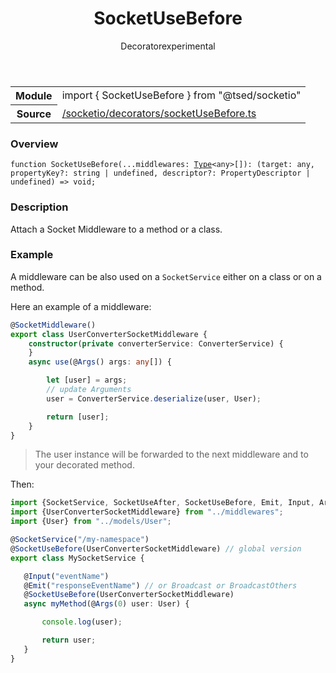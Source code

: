 
<header class="symbol-info-header"><h1 id="socketusebefore">SocketUseBefore</h1><label class="symbol-info-type-label decorator">Decorator</label><label class="api-type-label experimental" title="experimental">experimental</label></header>
<!-- summary -->
<section class="symbol-info"><table class="is-full-width"><tbody><tr><th>Module</th><td><div class="lang-typescript"><span class="token keyword">import</span> { SocketUseBefore }&nbsp;<span class="token keyword">from</span>&nbsp;<span class="token string">"@tsed/socketio"</span></div></td></tr><tr><th>Source</th><td><a href="https://github.com/Romakita/ts-express-decorators/blob/v4.15.2/src//socketio/decorators/socketUseBefore.ts#L0-L0">/socketio/decorators/socketUseBefore.ts</a></td></tr></tbody></table></section>
<!-- overview -->


### Overview


<pre><code class="typescript-lang ">function <span class="token function">SocketUseBefore</span><span class="token punctuation">(</span>...middlewares<span class="token punctuation">:</span> <a href="#api/core/type"><span class="token">Type</span></a><<span class="token keyword">any</span>><span class="token punctuation">[</span><span class="token punctuation">]</span><span class="token punctuation">)</span><span class="token punctuation">:</span> <span class="token punctuation">(</span>target<span class="token punctuation">:</span> <span class="token keyword">any</span><span class="token punctuation">,</span> propertyKey?<span class="token punctuation">:</span> <span class="token keyword">string</span> | undefined<span class="token punctuation">,</span> descriptor?<span class="token punctuation">:</span> PropertyDescriptor | undefined<span class="token punctuation">)</span> => <span class="token keyword">void</span><span class="token punctuation">;</span></code></pre>


<!-- Parameters -->

<!-- Description -->


### Description

Attach a Socket Middleware to a method or a class.

### Example

A middleware can be also used on a `SocketService` either on a class or on a method.

Here an example of a middleware:

```typescript
@SocketMiddleware()
export class UserConverterSocketMiddleware {
    constructor(private converterService: ConverterService) {
    }
    async use(@Args() args: any[]) {

        let [user] = args;
        // update Arguments
        user = ConverterService.deserialize(user, User);

        return [user];
    }
}
```
> The user instance will be forwarded to the next middleware and to your decorated method.

Then:

```typescript
import {SocketService, SocketUseAfter, SocketUseBefore, Emit, Input, Args} from "@tsed/socketio";
import {UserConverterSocketMiddleware} from "../middlewares";
import {User} from "../models/User";

@SocketService("/my-namespace")
@SocketUseBefore(UserConverterSocketMiddleware) // global version
export class MySocketService {

   @Input("eventName")
   @Emit("responseEventName") // or Broadcast or BroadcastOthers
   @SocketUseBefore(UserConverterSocketMiddleware)
   async myMethod(@Args(0) user: User) {

       console.log(user);

       return user;
   }
}
```

<!-- Members -->

